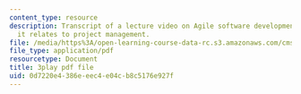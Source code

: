 ```yaml
---
content_type: resource
description: Transcript of a lecture video on Agile software development, and how
  it relates to project management.
file: /media/https%3A/open-learning-course-data-rc.s3.amazonaws.com/cms-611j-creating-video-games-fall-2014/0d7220e4386eeec4e04cb8c5176e927f_UxMpn92vGXs.pdf
file_type: application/pdf
resourcetype: Document
title: 3play pdf file
uid: 0d7220e4-386e-eec4-e04c-b8c5176e927f
---
```

